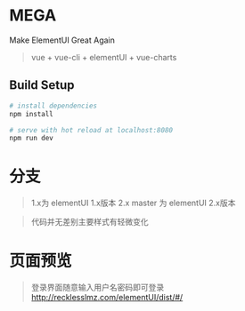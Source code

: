 # MEGA
Make ElementUI Great Again

> vue + vue-cli + elementUI + vue-charts

## Build Setup

```bash
# install dependencies
npm install

# serve with hot reload at localhost:8080
npm run dev
```
# 分支
> 1.x为 elementUI 1.x版本
> 2.x master 为 elementUI 2.x版本

> 代码并无差别主要样式有轻微变化

# 页面预览
> 登录界面随意输入用户名密码即可登录
<http://recklesslmz.com/elementUI/dist/#/>
